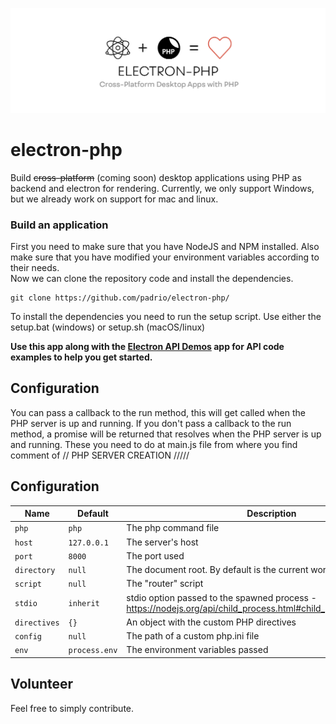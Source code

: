 ![Electron-PHP Banner](https://raw.githubusercontent.com/Padrio/electron-php/develop/.github/banner.png)
# electron-php
Build ~~cross-platform~~ (coming soon) desktop applications using PHP as backend and electron for rendering.
Currently, we only support Windows, but we already work on support for mac and linux. 

### Build an application
First you need to make sure that you have NodeJS and NPM installed. Also make sure that you have modified your environment variables according to their needs.  
Now we can clone the repository code and install the dependencies.
```
git clone https://github.com/padrio/electron-php/
```
To install the dependencies you need to run the setup script. Use either the setup.bat (windows) or setup.sh (macOS/linux)

**Use this app along with the [Electron API Demos](http://electron.atom.io/#get-started) app for API code examples to help you get started.**

## Configuration
You can pass a callback to the run method, this will get called when the PHP server is up and running. If you don't pass a callback to the run method, a promise will be returned that resolves when the PHP server is up and running. These you need to do at main.js file from where you find comment of // PHP SERVER CREATION /////

## Configuration

Name | Default | Description
-----|---------|------------
`php` | `php` | The php command file
`host` | `127.0.0.1` | The server's host
`port` | `8000` | The port used
`directory` | `null` | The document root. By default is the current working directory
`script` | `null` | The "router" script
`stdio` | `inherit` | stdio option passed to the spawned process - https://nodejs.org/api/child_process.html#child_process_options_stdio
`directives` | `{}` | An object with the custom PHP directives
`config` | `null` | The path of a custom php.ini file
`env` | `process.env` | The environment variables passed

## Volunteer
Feel free to simply contribute.
